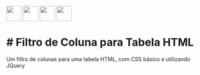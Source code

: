   
   <div style="display: inline_block"><br>
     <img align="center" height="40" width="40" src="https://lksistemas.com.br/img/icons/JavaScript.svg">
     <img align="center" height="40" width="40" src="https://lksistemas.com.br/img/icons/HTML.svg">
     <img align="center" height="40" width="40" src="https://lksistemas.com.br/img/icons/CSS.svg">
     <img align="center" height="40" width="40" src="https://lksistemas.com.br/img/icons/JQuery.svg">
</div>

<h1># Filtro de Coluna para Tabela HTML</h1>
Um filtro de colunas para uma tabela HTML, com CSS básico e utilizando JQuery
